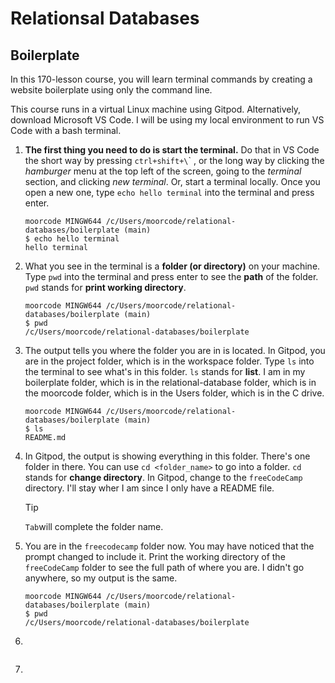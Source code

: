 # Relationsal Databases

## Boilerplate

In this 170-lesson course, you will learn terminal commands by creating a website boilerplate using only the command line.

This course runs in a virtual Linux machine using Gitpod. Alternatively, download Microsoft VS Code. I will be using my local environment to run VS Code with a bash terminal.

1. __The first thing you need to do is start the terminal.__ Do that in VS Code the short way by pressing `ctrl+shift+\`\` , or the long way by clicking the _hamburger_ menu at the top left of the screen, going to the _terminal_ section, and clicking _new terminal_. Or, start a terminal locally. Once you open a new one, type `echo hello terminal` into the terminal and press enter.

	```
	moorcode MINGW644 /c/Users/moorcode/relational-databases/boilerplate (main)
	$ echo hello terminal
	hello terminal
	```

2. What you see in the terminal is a __folder (or directory)__ on your machine. Type `pwd` into the terminal and press enter to see the __path__ of the folder. `pwd` stands for __print working directory__.

	```
	moorcode MINGW644 /c/Users/moorcode/relational-databases/boilerplate (main)
	$ pwd
	/c/Users/moorcode/relational-databases/boilerplate
	```

3. The output tells you where the folder you are in is located. In Gitpod, you are in the project folder, which is in the workspace folder. Type `ls` into the terminal to see what's in this folder. `ls` stands for __list__. I am in my boilerplate folder, which is in the relational-database folder, which is in the moorcode folder, which is in the Users folder, which is in the C drive.

	```
	moorcode MINGW644 /c/Users/moorcode/relational-databases/boilerplate (main)
	$ ls
	README.md
	```

4. In Gitpod, the output is showing everything in this folder. There's one folder in there. You can use `cd <folder_name>` to go into a folder. `cd` stands for __change directory__. In Gitpod, change to the `freeCodeCamp` directory. I'll stay wher I am since I only have a README file.
	> [!TIP]
	> `Tab`will complete the folder name.


5. You are in the `freecodecamp` folder now. You may have noticed that the prompt changed to include it. Print the working directory of the `freeCodeCamp` folder to see the full path of where you are. I didn't go anywhere, so my output is the same.

	```
	moorcode MINGW644 /c/Users/moorcode/relational-databases/boilerplate (main)
	$ pwd
	/c/Users/moorcode/relational-databases/boilerplate
	```

6. 

```
```

7. 

```
```